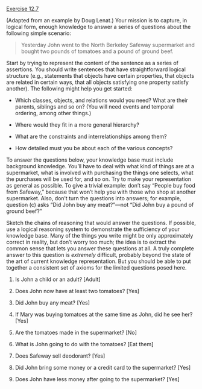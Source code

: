 [Exercise 12.7](12-7/)

(Adapted from an example by Doug Lenat.) Your mission is to capture, in
logical form, enough knowledge to answer a series of questions about the
following simple scenario:

> Yesterday John went to the North Berkeley Safeway supermarket and
> bought two pounds of tomatoes and a pound of ground beef.

Start by trying to represent the content of the sentence as a series of
assertions. You should write sentences that have straightforward logical
structure (e.g., statements that objects have certain properties, that
objects are related in certain ways, that all objects satisfying one
property satisfy another). The following might help you get started:

-   Which classes, objects, and relations would you need? What are their
    parents, siblings and so on? (You will need events and temporal
    ordering, among other things.)

-   Where would they fit in a more general hierarchy?

-   What are the constraints and interrelationships among them?

-   How detailed must you be about each of the various concepts?

To answer the questions below, your knowledge base must include
background knowledge. You’ll have to deal with what kind of things are
at a supermarket, what is involved with purchasing the things one
selects, what the purchases will be used for, and so on. Try to make
your representation as general as possible. To give a trivial example:
don’t say “People buy food from Safeway,” because that won’t help you
with those who shop at another supermarket. Also, don’t turn the
questions into answers; for example, question (c) asks “Did John buy any
meat?”—not “Did John buy a pound of ground beef?”

Sketch the chains of reasoning that would answer the questions. If
possible, use a logical reasoning system to demonstrate the sufficiency
of your knowledge base. Many of the things you write might be only
approximately correct in reality, but don’t worry too much; the idea is
to extract the common sense that lets you answer these questions at all.
A truly complete answer to this question is *extremely*
difficult, probably beyond the state of the art of current knowledge
representation. But you should be able to put together a consistent set
of axioms for the limited questions posed here.

1.  Is John a child or an adult? \[Adult\]

2.  Does John now have at least two tomatoes? \[Yes\]

3.  Did John buy any meat? \[Yes\]

4.  If Mary was buying tomatoes at the same time as John, did he see
    her? \[Yes\]

5.  Are the tomatoes made in the supermarket? \[No\]

6.  What is John going to do with the tomatoes? \[Eat them\]

7.  Does Safeway sell deodorant? \[Yes\]

8.  Did John bring some money or a credit card to the supermarket?
    \[Yes\]

9.  Does John have less money after going to the supermarket? \[Yes\]
